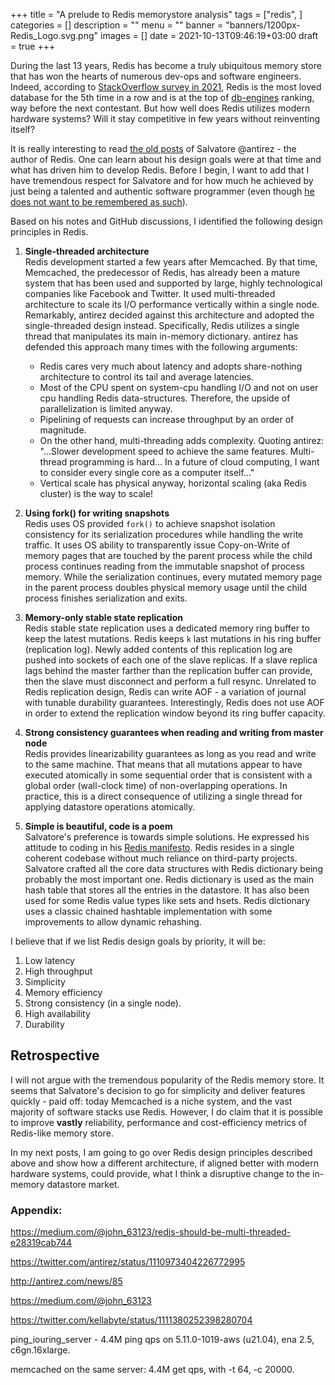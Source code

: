 +++
title = "A prelude to Redis memorystore analysis"
tags = ["redis", ]
categories = []
description = ""
menu = ""
banner = "banners/1200px-Redis_Logo.svg.png"
images = []
date = 2021-10-13T09:46:19+03:00
draft = true
+++

During the last 13 years, Redis has become a truly ubiquitous memory store that has won the hearts
of numerous dev-ops and software engineers. Indeed, according to [StackOverflow survey in
2021](https://insights.stackoverflow.com/survey/2021#databases), Redis is the most loved database for the 5th time in a row and is at the top of
[db-engines](https://db-engines.com/en/ranking/key-value+store) ranking, way before the next contestant.
But how well does Redis utilizes modern hardware systems?
Will it stay competitive in few years without reinventing itself?

<!--more-->

It is really interesting to read [the old posts](http://oldblog.antirez.com/) of Salvatore @antirez
\- the author of Redis. One can learn about his design goals were at that time and what has driven
him to develop Redis. Before I begin, I want to add that I have tremendous respect for Salvatore and
for how much he achieved by just being a talented and authentic software programmer
(even though [he does not want to be remembered as such](http://antirez.com/news/133)).


Based on his notes and GitHub discussions, I identified the following design principles in Redis.

1. **Single-threaded architecture**\
Redis development started a few years after Memcached. By that time, Memcached, the predecessor of Redis,
has already been a mature system that has been used and supported by large, highly
technological companies like Facebook and Twitter. It used multi-threaded architecture
to scale its I/O performance vertically within a single node.
Remarkably, antirez decided against this architecture and adopted the single-threaded design instead.
Specifically, Redis utilizes a single thread that manipulates its
main in-memory dictionary. antirez has defended this approach many times with the following arguments:
     * Redis cares very much about latency and adopts share-nothing architecture to control its tail
       and average latencies.
     * Most of the CPU spent on system-cpu handling I/O and not on user cpu handling Redis data-structures.
       Therefore, the upside of parallelization is limited anyway.
     * Pipelining of requests can increase throughput by an order of magnitude.
     * On the other hand, multi-threading adds complexity. Quoting antirez:
        "...Slower development speed to achieve the same features. Multi-thread programming is hard...
        In a future of cloud computing, I want to consider every single core as a computer itself..."
     * Vertical scale has physical anyway, horizontal scaling (aka Redis cluster) is the way to scale!

2. **Using fork() for writing snapshots**\
Redis uses OS provided `fork()` to achieve snapshot isolation consistency for its
serialization procedures while handling the write traffic. It uses OS ability to
transparently issue Copy-on-Write of memory pages that are touched by the parent process
while the child process continues reading from the immutable snapshot of process memory.
While the serialization continues, every mutated memory page in the parent process doubles
physical memory usage until the child process finishes serialization and exits.

3. **Memory-only stable state replication**\
   Redis stable state replication uses a dedicated memory ring buffer to keep the latest mutations.
   Redis keeps `k` last mutations in his ring buffer (replication log).
   Newly added contents of this replication log are pushed into sockets of each one of the slave replicas.
   If a slave replica lags behind the master farther than the replication buffer can provide,
   then the slave must disconnect and perform a full resync. Unrelated to Redis replication design,
   Redis can write AOF - a variation of journal with tunable durability guarantees. Interestingly,
   Redis does not use AOF in order to extend the replication window beyond its ring buffer capacity.

4. **Strong consistency guarantees when reading and writing from master node**\
   Redis provides linearizability guarantees as long as you read and write to the same machine.
   That means that all mutations appear to have executed atomically in some sequential order that
   is consistent with a global order (wall-clock time) of non-overlapping operations.
   In practice, this is a direct consequence of utilizing a single thread for applying
   datastore operations atomically.

5. **Simple is beautiful, code is a poem**\
   Salvatore's preference is towards simple solutions. He expressed his attitude to coding in his
   [Redis manifesto](http://oldblog.antirez.com/post/redis-manifesto.html). Redis resides in
   a single coherent codebase without much reliance on third-party projects.
   Salvatore crafted all the core data structures with Redis dictionary being probably the most
   important one. Redis dictionary is used as the main hash table that stores
   all the entries in the datastore. It has also been used for some Redis value types like sets
   and hsets. Redis dictionary uses a classic chained hashtable implementation with
   some improvements to allow dynamic rehashing.


I believe that if we list Redis design goals by priority, it will be:
1. Low latency
2. High throughput
3. Simplicity
4. Memory efficiency
5. Strong consistency (in a single node).
6. High availability
7. Durability

## Retrospective
I will not argue with the tremendous popularity of the Redis memory store. It seems that Salvatore's
decision to go for simplicity and deliver features quickly - paid off: today Memcached is a niche
system, and the vast majority of software stacks use Redis. However, I do claim that it is possible to
improve **vastly**  reliability, performance and cost-efficiency metrics of Redis-like memory store.

In my next posts, I am going to go over Redis design principles described above and show how a different
architecture, if aligned better with modern hardware systems, could provide, what I think
a disruptive change to the in-memory datastore market.



### Appendix:
https://medium.com/@john_63123/redis-should-be-multi-threaded-e28319cab744

https://twitter.com/antirez/status/1110973404226772995

http://antirez.com/news/85

https://medium.com/@john_63123

https://twitter.com/kellabyte/status/1111380252398280704


ping_iouring_server - 4.4M ping qps on 5.11.0-1019-aws (u21.04), ena 2.5, c6gn.16xlarge.

memcached on the same server: 4.4M get qps, with -t 64, -c 20000.